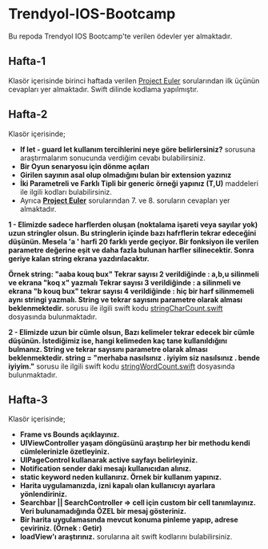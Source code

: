 # Trendyol-IOS-Bootcamp

Bu repoda Trendyol IOS Bootcamp'te verilen ödevler yer almaktadır. 

## Hafta-1

Klasör içerisinde birinci haftada verilen [Project Euler](https://projecteuler.net/archives) sorularından ilk üçünün cevapları yer almaktadır. Swift dilinde kodlama yapılmıştır.

## Hafta-2

Klasör içerisinde;
- **If let - guard let kullanım tercihlerini neye göre belirlersiniz?** sorusuna araştırmalarım sonucunda verdiğim cevabı bulabilirsiniz.
- **Bir Oyun senaryosu için dönme açıları** 
- **Girilen sayının asal olup olmadığını bulan bir extension yazınız** 
- **İki Parametreli ve Farklı Tipli bir generic örneği yapınız (T,U)** maddeleri ile ilgili kodları bulabilirsiniz.
- Ayrıca **[Project Euler](https://projecteuler.net/archives)** sorularından 7. ve 8. soruların cevapları yer almaktadır.

**1 - Elimizde sadece harflerden oluşan (noktalama işareti veya sayılar yok) uzun stringler olsun. Bu stringlerin içinde bazı hafrflerin tekrar edeceğini düşünün. Mesela 'a ' harfi 20 farklı yerde geçiyor. Bir fonksiyon ile verilen parametre değerine eşit ve daha fazla bulunan harfler silinecektir. Sonra geriye kalan string ekrana yazdırılacaktır.**

**Örnek string: "aaba kouq bux" Tekrar sayısı 2 verildiğinde : a,b,u silinmeli ve ekrana "koq x" yazmalı Tekrar sayısı 3 verildiğinde : a silinmeli ve ekrana "b kouq bux" tekrar sayısı 4 verildiğinde : hiç bir harf silinmemeli aynı stringi yazmalı. String ve tekrar sayısını parametre olarak alması beklenmektedir.** sorusu ile ilgili swift kodu [stringCharCount.swift](https://github.com/hmgezer/Trendyol-IOS-Bootcamp/blob/main/Hafta-2/stringCharCount.swift) dosyasında bulunmaktadır.

**2 - Elimizde uzun bir cümle olsun, Bazı kelimeler tekrar edecek bir cümle düşünün. İstediğimiz ise, hangi kelimeden kaç tane kullanıldığını bulmanız. String ve tekrar sayısını parametre olarak alması beklenmektedir. string = "merhaba nasılsınız . iyiyim siz nasılsınız . bende iyiyim."** sorusu ile ilgili swift kodu [stringWordCount.swift](https://github.com/hmgezer/Trendyol-IOS-Bootcamp/blob/main/Hafta-2/stringWordCount.swift) dosyasında bulunmaktadır.

## Hafta-3

Klasör içerisinde;
- **Frame vs Bounds açıklayınız.**
- **UIViewController yaşam döngüsünü araştırıp her bir methodu kendi cümlelerinizle özetleyiniz.**
- **UIPageControl kullanarak active sayfayı belirleyiniz.**
- **Notification sender daki mesajı kullanıcıdan alınız.**
- **static keyword neden kullanırız. Örnek bir kullanım yapınız.**
- **Harita uygulamanızda, izni kapalı olan kullanıcıyı ayarlara yönlendiriniz.**
- **Searchbar || SearchController => cell için custom bir cell tanımlayınız. Veri bulunamadığında ÖZEL bir mesaj gösteriniz.**
- **Bir harita uygulamasında mevcut konuma pinleme yapıp, adrese çeviriniz. (Örnek : Getir)**
- **loadView'ı araştırınız.**
sorularına ait swift kodlarını bulabilirsiniz.

